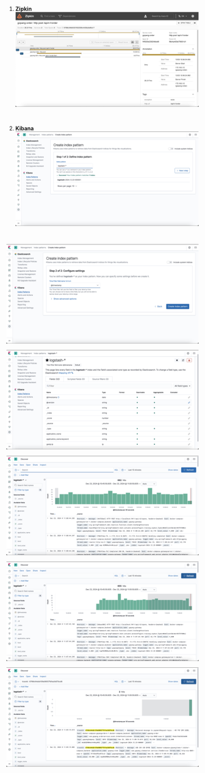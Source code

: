 1. **Zipkin**
   ![Zipkin](./resource/1.png)
<br>

2. **Kibana**
   ![Kibana](./resource/2.png)
<br>

   ![Kibana](./resource/3.png)
<br>


   ![Zipkin](./resource/4.png)
<br>


   ![Zipkin](./resource/5.png)
<br>


   ![Zipkin](./resource/6.png)
<br>

   ![Zipkin](./resource/7.png)
<br>

